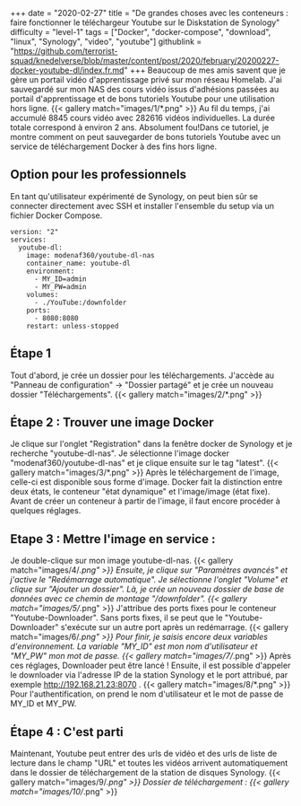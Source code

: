 +++
date = "2020-02-27"
title = "De grandes choses avec les conteneurs : faire fonctionner le téléchargeur Youtube sur le Diskstation de Synology"
difficulty = "level-1"
tags = ["Docker", "docker-compose", "download", "linux", "Synology", "video", "youtube"]
githublink = "https://github.com/terrorist-squad/knedelverse/blob/master/content/post/2020/february/20200227-docker-youtube-dl/index.fr.md"
+++
Beaucoup de mes amis savent que je gère un portail vidéo d'apprentissage privé sur mon réseau Homelab. J'ai sauvegardé sur mon NAS des cours vidéo issus d'adhésions passées au portail d'apprentissage et de bons tutoriels Youtube pour une utilisation hors ligne.
{{< gallery match="images/1/*.png" >}}
Au fil du temps, j'ai accumulé 8845 cours vidéo avec 282616 vidéos individuelles. La durée totale correspond à environ 2 ans. Absolument fou!Dans ce tutoriel, je montre comment on peut sauvegarder de bons tutoriels Youtube avec un service de téléchargement Docker à des fins hors ligne.
## Option pour les professionnels
En tant qu'utilisateur expérimenté de Synology, on peut bien sûr se connecter directement avec SSH et installer l'ensemble du setup via un fichier Docker Compose.
```
version: "2"
services:
  youtube-dl:
    image: modenaf360/youtube-dl-nas
    container_name: youtube-dl
    environment:
      - MY_ID=admin
      - MY_PW=admin
    volumes:
      - ./YouTube:/downfolder
    ports:
      - 8080:8080
    restart: unless-stopped

```

## Étape 1
Tout d'abord, je crée un dossier pour les téléchargements. J'accède au "Panneau de configuration" -> "Dossier partagé" et je crée un nouveau dossier "Téléchargements".
{{< gallery match="images/2/*.png" >}}

## Étape 2 : Trouver une image Docker
Je clique sur l'onglet "Registration" dans la fenêtre docker de Synology et je recherche "youtube-dl-nas". Je sélectionne l'image docker "modenaf360/youtube-dl-nas" et je clique ensuite sur le tag "latest".
{{< gallery match="images/3/*.png" >}}
Après le téléchargement de l'image, celle-ci est disponible sous forme d'image. Docker fait la distinction entre deux états, le conteneur "état dynamique" et l'image/image (état fixe). Avant de créer un conteneur à partir de l'image, il faut encore procéder à quelques réglages.
## Etape 3 : Mettre l'image en service :
Je double-clique sur mon image youtube-dl-nas.
{{< gallery match="images/4/*.png" >}}
Ensuite, je clique sur "Paramètres avancés" et j'active le "Redémarrage automatique". Je sélectionne l'onglet "Volume" et clique sur "Ajouter un dossier". Là, je crée un nouveau dossier de base de données avec ce chemin de montage "/downfolder".
{{< gallery match="images/5/*.png" >}}
J'attribue des ports fixes pour le conteneur "Youtube-Downloader". Sans ports fixes, il se peut que le "Youtube-Downloader" s'exécute sur un autre port après un redémarrage.
{{< gallery match="images/6/*.png" >}}
Pour finir, je saisis encore deux variables d'environnement. La variable "MY_ID" est mon nom d'utilisateur et "MY_PW" mon mot de passe.
{{< gallery match="images/7/*.png" >}}
Après ces réglages, Downloader peut être lancé ! Ensuite, il est possible d'appeler le downloader via l'adresse IP de la station Synology et le port attribué, par exemple http://192.168.21.23:8070 .
{{< gallery match="images/8/*.png" >}}
Pour l'authentification, on prend le nom d'utilisateur et le mot de passe de MY_ID et MY_PW.
## Étape 4 : C'est parti
Maintenant, Youtube peut entrer des urls de vidéo et des urls de liste de lecture dans le champ "URL" et toutes les vidéos arrivent automatiquement dans le dossier de téléchargement de la station de disques Synology.
{{< gallery match="images/9/*.png" >}}
Dossier de téléchargement :
{{< gallery match="images/10/*.png" >}}